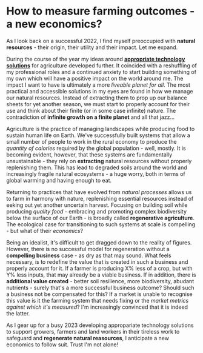 # How to measure farming outcomes - a new economics?

As I look back on a successful 2022, I find myself preoccupied with **natural resources** - their origin, their utility and their impact. Let me expand.

During the course of the year my ideas around [**appropriate technology solutions**](https://listt.io/) for agriculture developed further. It coincided with a reshuffling of my professional roles and a continued anxiety to start building something of my own which will have a positive impact on the world around me. The impact I want to have is ultimately a more _liveable planet for all_. The most practical and accessible solutions in my eyes are found in how we manage our natural resources. Instead of extracting them to prop up our balance sheets for yet another season, we must start to properly account for their use and think about their finite (or in some case infinite) nature. The contradiction of **infinite growth on a finite planet** and all that jazz...

Agriculture is the practice of managing landscapes while producing food to sustain human life on Earth. We've successfully built systems that allow a small number of people to work in the rural economy to produce the _quantity of calories_ required by the global population - well, mostly. It is becoming evident, however, that these systems are fundamentally unsustainable - they rely on **extracting** natural resources without properly replenishing them. This has lead to degraded soils around the world and increasingly fragile natural ecosystems - a huge worry, both in terms of global warming and having enough to eat.

Returning to practices that have evolved from _natural processes_ allows us to farm in harmony with nature, replenishing essential resources instead of eeking out yet another uncertain harvest. Focusing on building soil while producing _quality food_ - embracing and promoting complex biodiversity below the surface of our Earth - is broadly called **regenerative agriculture**. The ecological case for transitioning to such systems at scale is compelling - but what of their _economics_?

Being an idealist, it's difficult to get dragged down to the reality of figures. However, there is no successful model for regeneration without a **compelling business** case - as dry as that may sound. What feels necessary, is to redefine the value that is created in such a business and properly account for it. If a farmer is producing X% less of a crop, but with Y% less inputs, that may already be a viable business. If in addition, there is **additional value created** - better soil resilience, more biodiversity, abudant nutrients - surely that's a more successful business outcome? Should such a business not be compensated for this? If a market is unable to recognise this value is it the farming system that needs fixing or the _market metrics against which it's measured_? I'm increasingly convinced that it is indeed the latter.

As I gear up for a busy 2023 developing appropariate technology solutions to support growers, farmers and land workers in their tireless work to safeguard and **regenerate natural reasources**, I anticipate a new economics to follow suit. Trust I'm not alone!
